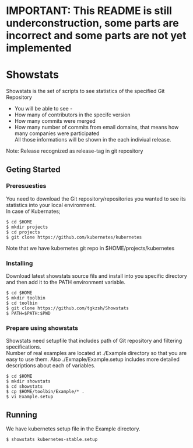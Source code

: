 # IMPORTANT: This README is still underconstruction, some parts are incorrect and some parts are not yet implemented

# Showstats
Showstats is the set of scripts to see statistics of the specified Git Repository  
- You will be able to see -  
- How many of contributors in the specifc version  
- How many commits were merged  
- How many number of commits from email domains, that means how many companies were participated  
All those informations will be shown in the each indiviual release.  

Note: Release recognized as release-tag in git repository  

## Geting Started

### Preresuesties

You need to download the Git repository/repositories you wanted to see its statistics into your local environment.  
In case of Kubernates;

```
$ cd $HOME
$ mkdir projects
$ cd projects
$ git clone https://github.com/kubernetes/kubernetes
```
Note that we have kubernetes git repo in $HOME/projects/kubernetes

### Installing
Download latest showstats source fils and install into you specific directory and then add it to the PATH environment variable.

```
$ cd $HOME
$ mkdir toolbin
$ cd toolbin
$ git clone https://github.com/tgkzsh/Showstats
$ PATH=$PATH:$PWD
```


### Prepare using showstats

Showstats need setupfile that includes path of Git repository and filtering specifications.  
Number of real examples are located at ./Example directory so that you are easy to use them. Also ./Exmaple/Example.setup includes more detailed descriptions about each of variables.  

```
$ cd $HOME
$ mkdir showstats
$ cd showstats
$ cp $HOME/toolbin/Example/* .
$ vi Example.setup
``` 


## Running 

We have kubernetes setup file in the Example directory.

```
$ showstats kubernetes-stable.setup
```

